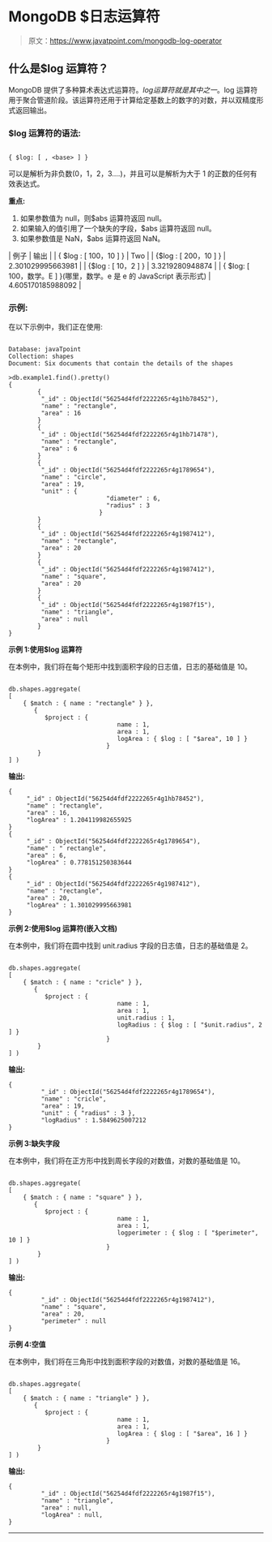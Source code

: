 # MongoDB $日志运算符

> 原文：<https://www.javatpoint.com/mongodb-log-operator>

## 什么是$log 运算符？

MongoDB 提供了多种算术表达式运算符。$log 运算符就是其中之一。$log 运算符用于聚合管道阶段。该运算符还用于计算给定基数上的数字的对数，并以双精度形式返回输出。

### $log 运算符的语法:

```

{ $log: [ , <base> ] } 
```

<number>可以是解析为非负数(0，1，2，3....)，并且可以是解析为大于 1 的正数的任何有效表达式。</number>

**重点:**

1.  如果参数值为 null，则$abs 运算符返回 null。
2.  如果输入的值引用了一个缺失的字段，$abs 运算符返回 null。
3.  如果参数值是 NaN，$abs 运算符返回 NaN。

| 例子 | 输出 |
| { $log : [ 100，10 ] } | Two |
| {$log : [ 200，10 ] } | 2.301029995663981 |
| {$log : [ 10，2 ] } | 3.3219280948874 |
| { $log: [ 100，数学。E ] }(哪里，数学。e 是 e 的 JavaScript 表示形式) | 4.605170185988092 |

### 示例:

在以下示例中，我们正在使用:

```

Database: javaTpoint
Collection: shapes
Document: Six documents that contain the details of the shapes

```

```
>db.example1.find().pretty()
{
        {
         "_id" : ObjectId("56254d4fdf2222265r4g1hb78452"), 
         "name" : "rectangle",
         "area" : 16
        }
        {
         "_id" : ObjectId("56254d4fdf2222265r4g1hb71478"), 
         "name" : "rectangle",
         "area" : 6
        }
        {
         "_id" : ObjectId("56254d4fdf2222265r4g1789654"), 
         "name" : "circle",
         "area" : 19,
         "unit" : { 
                           "diameter" : 6,
                           "radius" : 3
                         }
        }
        {
         "_id" : ObjectId("56254d4fdf2222265r4g1987412"), 
         "name" : "rectangle",
         "area" : 20
        }
        {
         "_id" : ObjectId("56254d4fdf2222265r4g1987412"), 
         "name" : "square",
         "area" : 20
        }
        {
         "_id" : ObjectId("56254d4fdf2222265r4g1987f15"), 
         "name" : "triangle",
         "area" : null
        }
}

```

**示例 1:使用$log 运算符**

在本例中，我们将在每个矩形中找到面积字段的日志值，日志的基础值是 10。

```

db.shapes.aggregate( 
[
    { $match : { name : "rectangle" } },
       {
          $project : { 
                              name : 1,
                              area : 1, 
                              logArea : { $log : [ "$area", 10 ] }
                           }
        }
] )

```

**输出:**

```
{
     "_id" : ObjectId("56254d4fdf2222265r4g1hb78452"), 
     "name" : "rectangle",
     "area" : 16,
     "logArea" : 1.204119982655925
}
{
     "_id" : ObjectId("56254d4fdf2222265r4g1789654"), 
     "name" : " rectangle",
     "area" : 6,
     "logArea" : 0.778151250383644
}
{
     "_id" : ObjectId("56254d4fdf2222265r4g1987412"), 
     "name" : "rectangle",
     "area" : 20,
     "logArea" : 1.301029995663981
} 

```

**示例 2:使用$log 运算符(嵌入文档)**

在本例中，我们将在圆中找到 unit.radius 字段的日志值，日志的基础值是 2。

```

db.shapes.aggregate( 
[
    { $match : { name : "cricle" } },
       {
          $project : { 
                              name : 1,
                              area : 1,
                              unit.radius : 1, 
                              logRadius : { $log : [ "$unit.radius", 2 ] }
                           }
        }
] )

```

**输出:**

```
{
         "_id" : ObjectId("56254d4fdf2222265r4g1789654"), 
         "name" : "cricle",
         "area" : 19,
         "unit" : { "radius" : 3 },
         "logRadius" : 1.5849625007212
}  

```

**示例 3:缺失字段**

在本例中，我们将在正方形中找到周长字段的对数值，对数的基础值是 10。

```

db.shapes.aggregate( 
[
    { $match : { name : "square" } },
       {
          $project : { 
                              name : 1,
                              area : 1, 
                              logperimeter : { $log : [ "$perimeter", 10 ] }
                           }
        }
] )

```

**输出:**

```
{
         "_id" : ObjectId("56254d4fdf2222265r4g1987412"), 
         "name" : "square",
         "area" : 20,
         "perimeter" : null  
}    

```

**示例 4:空值**

在本例中，我们将在三角形中找到面积字段的对数值，对数的基础值是 16。

```

db.shapes.aggregate( 
[
    { $match : { name : "triangle" } },
       {
          $project : { 
                              name : 1,
                              area : 1, 
                              logArea : { $log : [ "$area", 16 ] }
                           }
        }
] )

```

**输出:**

```
{
         "_id" : ObjectId("56254d4fdf2222265r4g1987f15"), 
         "name" : "triangle",
         "area" : null,
         "logArea" : null,
}    

```

* * *